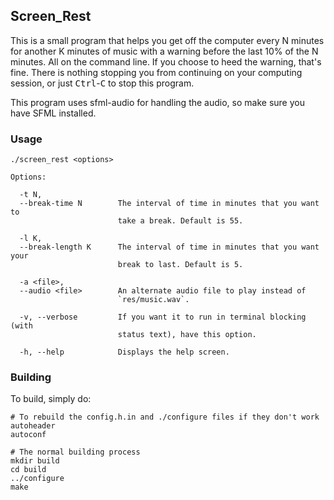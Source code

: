 ## Screen_Rest

This is a small program that helps you get off the computer every N minutes for
another K minutes of music with a warning before the last 10% of the N minutes.
All on the command line.  If you choose to heed the warning, that's fine. There
is nothing stopping you from continuing on your computing session, or just
<kbd>Ctrl</kbd>-<kbd>C</kbd> to stop this program.

This program uses sfml-audio for handling the audio, so make sure you have SFML
installed.


### Usage

```
./screen_rest <options>

Options:

  -t N,
  --break-time N        The interval of time in minutes that you want to
                        take a break. Default is 55.

  -l K,
  --break-length K      The interval of time in minutes that you want your
                        break to last. Default is 5.

  -a <file>,
  --audio <file>        An alternate audio file to play instead of
                        `res/music.wav`.

  -v, --verbose         If you want it to run in terminal blocking (with
                        status text), have this option.

  -h, --help            Displays the help screen.
```


### Building

To build, simply do:

```
# To rebuild the config.h.in and ./configure files if they don't work
autoheader
autoconf

# The normal building process
mkdir build
cd build
../configure
make
```
